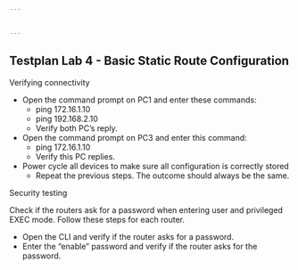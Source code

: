 ```yaml
---


---
```


<h2 id="testplan-lab-4---basic-static-route-configuration">Testplan Lab 4 - Basic Static Route Configuration</h2>
<p>Verifying connectivity</p>
<ul>
<li>Open the command prompt on PC1 and enter these commands:
<ul>
<li>ping 172.16.1.10</li>
<li>ping 192.168.2.10</li>
<li>Verify both PC’s reply.</li>
</ul>
</li>
<li>Open the command prompt on PC3 and enter this command:
<ul>
<li>ping 172.16.1.10</li>
<li>Verify this PC replies.</li>
</ul>
</li>
<li>Power cycle all devices to make sure all configuration is correctly stored
<ul>
<li>Repeat the previous steps. The outcome should always be the same.</li>
</ul>
</li>
</ul>

Security testing

Check if the routers ask for a password when entering user and privileged EXEC mode. Follow these steps for each router.
- Open the CLI and verify if the router asks for a password.
- Enter the “enable” password and verify if the router asks for the password.

